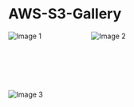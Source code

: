 # AWS-S3-Gallery

<div style="display: flex; margin-bottom: 100px;">
  <img src="https://github.com/janithht/AWS-S3-Gallery/assets/92964360/ee481191-1262-41f6-b6f8-b54f45afb01b" alt="Image 1" style="margin-right: 100px; ">
  <img src="https://github.com/janithht/AWS-S3-Gallery/assets/92964360/b2b5f321-fa3a-42d6-98cb-6761928b3b36" alt="Image 2" style="margin-right: 100px;">
</div>

<div style="display: flex; margin-bottom: 100px;"> 
  <img src="https://github.com/janithht/AWS-S3-Gallery/assets/92964360/a1c815bf-6a18-4e65-97fe-42718746dfa2" alt="Image 3" style="margin-right: 100px;">
</div>
